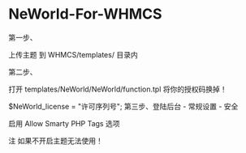 # NeWorld-For-WHMCS

第一步、

上传主题 到 WHMCS/templates/ 目录内

第二步、

打开 templates/NeWorld/NeWorld/function.tpl 将你的授权码换掉！

$NeWorld_license = "许可序列号";
第三步、登陆后台 - 常规设置 - 安全

启用 Allow Smarty PHP Tags 选项

注 如果不开启主题无法使用！
